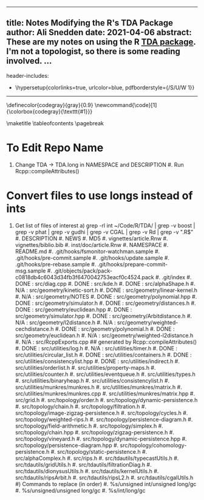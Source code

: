 <!--
Compile :
    pandoc -f markdown notes/notes.md -t latex -o notes.pdf

Notes:
    1. http://lierdakil.github.io/pandoc-crossref/
-->


<!--
    YAML section
-->
---
title: Notes Modifying the R's TDA Package
author: Ali Snedden
date: 2021-04-06
abstract: These are my notes on using the R [TDA package](https://cran.r-project.org/web/packages/TDA/vignettes/article.pdf). I'm not a topologist, so there is some reading involved.
...
---
header-includes:
  - \hypersetup{colorlinks=true,
            urlcolor=blue,
            pdfborderstyle={/S/U/W 1}}
---
\definecolor{codegray}{gray}{0.9}
\newcommand{\code}[1]{\colorbox{codegray}{\texttt{#1}}}

\maketitle
\tableofcontents
\pagebreak

To Edit Repo Name
==================================
1. Change TDA -> TDA.long in NAMESPACE and DESCRIPTION
#. Run Rcpp::compileAttributes()


Convert files to use longs instead of ints 
==================================
1. Get list of files of interest
    a) grep -rl int ~/Code/R/TDA/ | grep -v boost | grep -v phat | grep -v gudhi | grep -v CGAL | grep -v Rd | grep -v "\.R$"
        #. DESCRIPTION
        #. NEWS
        #. MD5
        #. vignettes/article.Rnw
        #. vignettes/biblio.bib
        #. inst/doc/article.Rnw
        #. NAMESPACE
        #. README.md
        #. .git/hooks/fsmonitor-watchman.sample
        #. .git/hooks/pre-commit.sample
        #. .git/hooks/update.sample
        #. .git/hooks/pre-rebase.sample
        #. .git/hooks/prepare-commit-msg.sample
        #. .git/objects/pack/pack-c0818db4c6043d34fb3f6470042753eacf0c4524.pack
        #. .git/index
        #. DONE : src/diag.cpp
        #. DONE : src/kde.h
        #. DONE : src/alphaShape.h
        #. N/A  : src/geometry/kinetic-sort.h
        #. DONE : src/geometry/linear-kernel.h
        #. N/A  : src/geometry/NOTES
        #. DONE : src/geometry/polynomial.hpp
        #. DONE : src/geometry/simulator.h
        #. DONE : src/geometry/distances.h
        #. DONE : src/geometry/euclidean.hpp
        #. DONE : src/geometry/simulator.hpp
        #. DONE : src/geometry/Arbitdistance.h
        #. N/A  : src/geometry/l2distance.h
        #. N/A  : src/geometry/weighted-cechdistance.h
        #. DONE : src/geometry/polynomial.h
        #. DONE : src/geometry/euclidean.h
        #. N/A  : src/geometry/weighted-l2distance.h
        #. N/A  : src/RcppExports.cpp   ## generated by Rcpp::compileAttributes()
        #. DONE : src/utilities/log.h
        #. N/A  : src/utilities/timer.h
        #. DONE : src/utilities/circular_list.h
        #. DONE : src/utilities/containers.h
        #. DONE : src/utilities/consistencylist.hpp
        #. DONE : src/utilities/indirect.h
        #. src/utilities/orderlist.h
        #. src/utilities/property-maps.h
        #. src/utilities/counter.h
        #. src/utilities/eventqueue.h
        #. src/utilities/types.h
        #. src/utilities/binaryheap.h
        #. src/utilities/consistencylist.h
        #. src/utilities/munkres/munkres.h
        #. src/utilities/munkres/matrix.h
        #. src/utilities/munkres/munkres.cpp
        #. src/utilities/munkres/matrix.hpp
        #. src/grid.h
        #. src/topology/order.h
        #. src/topology/dynamic-persistence.h
        #. src/topology/chain.h
        #. src/topology/filtration.h
        #. src/topology/image-zigzag-persistence.h
        #. src/topology/cycles.h
        #. src/topology/weighted-rips.h
        #. src/topology/persistence-diagram.h
        #. src/topology/field-arithmetic.h
        #. src/topology/simplex.h
        #. src/topology/chain.hpp
        #. src/topology/zigzag-persistence.h
        #. src/topology/vineyard.h
        #. src/topology/dynamic-persistence.hpp
        #. src/topology/persistence-diagram.hpp
        #. src/topology/cohomology-persistence.h
        #. src/topology/static-persistence.h
        #. src/alphaComplex.h
        #. src/rips.h
        #. src/tdautils/typecastUtils.h
        #. src/tdautils/gridUtils.h
        #. src/tdautils/filtrationDiag.h
        #. src/tdautils/dionysusUtils.h
        #. src/tdautils/kernelUtils.h
        #. src/tdautils/ripsArbit.h
        #. src/tdautils/ripsL2.h
        #. src/tdautils/cgalUtils.h
    #) Commands to replace (in order)
        #. %s/unsigned int/unsigned long/gc
        #. %s/unsigned/unsigned long/gc
        #. %s/int/long/gc
